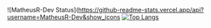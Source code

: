 ![MatheusR-Dev Status](https://github-readme-stats.vercel.app/api?username=MatheusR-Dev&show_icons
[![Top Langs](https://github-readme-stats.vercel.app/api/top-langs/?username=MatheusR-Dev)](https://github.com/anuraghazra/github-readme-stats)
